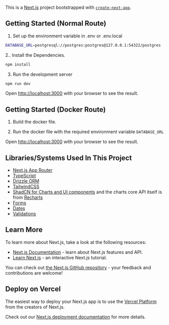 This is a [Next.js](https://nextjs.org/) project bootstrapped with [`create-next-app`](https://github.com/vercel/next.js/tree/canary/packages/create-next-app).

## Getting Started (Normal Route)

1. Set up the environment variable in .env or .env.local

```bash
DATABASE_URL=postgresql://postgres:postgres@127.0.0.1:54322/postgres
```

2.. Install the Dependencies.

```bash
npm install
```

3. Run the development server

```bash
npm run dev
```

Open [http://localhost:3000](http://localhost:3000) with your browser to see the result.

## Getting Started (Docker Route)

1. Build the docker file.

2. Run the docker file with the required environment variable `DATABASE_URL`

Open [http://localhost:3000](http://localhost:3000) with your browser to see the result.

## Libraries/Systems Used In This Project

- [Next.js App Router](https://nextjs.org/docs/app)
- [TypeScript](https://www.typescriptlang.org/)
- [Drizzle ORM](https://orm.drizzle.team/)
- [TailwindCSS](https://tailwindcss.com/)
- [ShadCN for Charts and UI components](https://ui.shadcn.com/docs) and the charts core API itself is from [Recharts](https://recharts.org/en-US/)
- [Forms](https://www.react-hook-form.com/)
- [Dates](https://date-fns.org/)
- [Validations](https://zod.dev/)

## Learn More

To learn more about Next.js, take a look at the following resources:

- [Next.js Documentation](https://nextjs.org/docs) - learn about Next.js features and API.
- [Learn Next.js](https://nextjs.org/learn) - an interactive Next.js tutorial.

You can check out [the Next.js GitHub repository](https://github.com/vercel/next.js/) - your feedback and contributions are welcome!

## Deploy on Vercel

The easiest way to deploy your Next.js app is to use the [Vercel Platform](https://vercel.com/new?utm_medium=default-template&filter=next.js&utm_source=create-next-app&utm_campaign=create-next-app-readme) from the creators of Next.js.

Check out our [Next.js deployment documentation](https://nextjs.org/docs/deployment) for more details.
